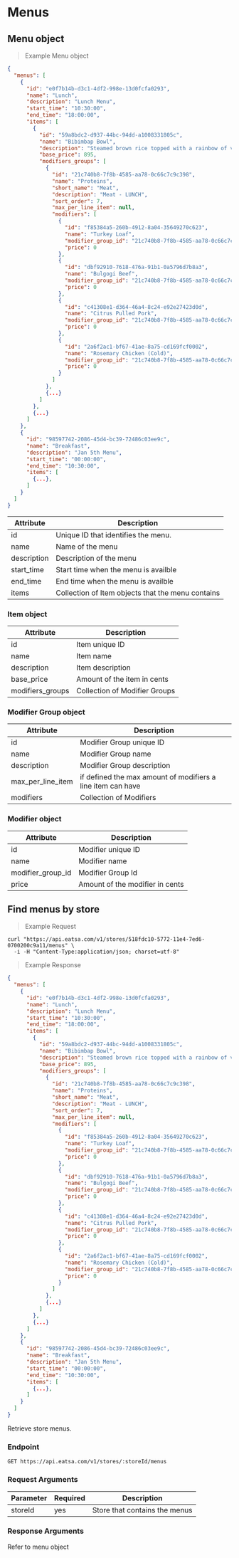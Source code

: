 # Menus

## Menu object

> Example Menu object

```json
{
  "menus": [
    {
      "id": "e0f7b14b-d3c1-4df2-998e-13d0fcfa0293",
      "name": "Lunch",
      "description": "Lunch Menu",
      "start_time": "10:30:00",
      "end_time": "18:00:00",
      "items": [
        {
          "id": "59a8bdc2-d937-44bc-94dd-a1008331805c",
          "name": "Bibimbap Bowl",
          "description": "Steamed brown rice topped with a rainbow of veggies and a soft eatsa egg.",
          "base_price": 895,
          "modifiers_groups": [
            {
              "id": "21c740b8-7f8b-4585-aa78-0c66c7c9c398",
              "name": "Proteins",
              "short_name": "Meat",
              "description": "Meat - LUNCH",
              "sort_order": 7,
              "max_per_line_item": null,
              "modifiers": [
                {
                  "id": "f85384a5-260b-4912-8a04-35649270c623",
                  "name": "Turkey Loaf",
                  "modifier_group_id": "21c740b8-7f8b-4585-aa78-0c66c7c9c398",
                  "price": 0
                },
                {
                  "id": "dbf92910-7618-476a-91b1-0a5796d7b8a3",
                  "name": "Bulgogi Beef",
                  "modifier_group_id": "21c740b8-7f8b-4585-aa78-0c66c7c9c398",
                  "price": 0
                },
                {
                  "id": "c41308e1-d364-46a4-8c24-e92e27423d0d",
                  "name": "Citrus Pulled Pork",
                  "modifier_group_id": "21c740b8-7f8b-4585-aa78-0c66c7c9c398",
                  "price": 0
                },
                {
                  "id": "2a6f2ac1-bf67-41ae-8a75-cd169fcf0002",
                  "name": "Rosemary Chicken (Cold)",
                  "modifier_group_id": "21c740b8-7f8b-4585-aa78-0c66c7c9c398",
                  "price": 0
                }
              ]
            },
            {...}
          ]
        },
        {...}
      ]
    },
    {
      "id": "98597742-2086-45d4-bc39-72486c03ee9c",
      "name": "Breakfast",
      "description": "Jan 5th Menu",
      "start_time": "00:00:00",
      "end_time": "10:30:00",
      "items": [
        {...},
      ]
    }
  ]
}
```




Attribute | Description
--------- | -----------
id | Unique ID that identifies the menu.
name | Name of the menu
description | Description of the menu
start_time | Start time when the menu is availble 
end_time | End time when the menu is availble 
items | Collection of Item objects that the menu contains

### Item object

Attribute | Description
--------- | -----------
id | Item unique ID 
name | Item name
description | Item description
base_price | Amount of the item in cents
modifiers_groups | Collection of Modifier Groups

### Modifier Group object

Attribute | Description
--------- | -----------
id | Modifier Group unique ID 
name | Modifier Group name
description | Modifier Group description
max_per_line_item | if defined the max amount of modifiers a line item can have
modifiers | Collection of Modifiers


### Modifier object

Attribute | Description
--------- | -----------
id | Modifier unique ID 
name | Modifier name
modifier_group_id | Modifier Group Id
price | Amount of the modifier in cents


## Find menus by store

> Example Request

```curl
curl "https://api.eatsa.com/v1/stores/518fdc10-5772-11e4-7ed6-0700200c9a11/menus" \
  -i -H "Content-Type:application/json; charset=utf-8"
```

> Example Response

```json
{
  "menus": [
    {
      "id": "e0f7b14b-d3c1-4df2-998e-13d0fcfa0293",
      "name": "Lunch",
      "description": "Lunch Menu",
      "start_time": "10:30:00",
      "end_time": "18:00:00",
      "items": [
        {
          "id": "59a8bdc2-d937-44bc-94dd-a1008331805c",
          "name": "Bibimbap Bowl",
          "description": "Steamed brown rice topped with a rainbow of veggies and a soft eatsa egg.",
          "base_price": 895,
          "modifiers_groups": [
            {
              "id": "21c740b8-7f8b-4585-aa78-0c66c7c9c398",
              "name": "Proteins",
              "short_name": "Meat",
              "description": "Meat - LUNCH",
              "sort_order": 7,
              "max_per_line_item": null,
              "modifiers": [
                {
                  "id": "f85384a5-260b-4912-8a04-35649270c623",
                  "name": "Turkey Loaf",
                  "modifier_group_id": "21c740b8-7f8b-4585-aa78-0c66c7c9c398",
                  "price": 0
                },
                {
                  "id": "dbf92910-7618-476a-91b1-0a5796d7b8a3",
                  "name": "Bulgogi Beef",
                  "modifier_group_id": "21c740b8-7f8b-4585-aa78-0c66c7c9c398",
                  "price": 0
                },
                {
                  "id": "c41308e1-d364-46a4-8c24-e92e27423d0d",
                  "name": "Citrus Pulled Pork",
                  "modifier_group_id": "21c740b8-7f8b-4585-aa78-0c66c7c9c398",
                  "price": 0
                },
                {
                  "id": "2a6f2ac1-bf67-41ae-8a75-cd169fcf0002",
                  "name": "Rosemary Chicken (Cold)",
                  "modifier_group_id": "21c740b8-7f8b-4585-aa78-0c66c7c9c398",
                  "price": 0
                }
              ]
            },
            {...}
          ]
        },
        {...}
      ]
    },
    {
      "id": "98597742-2086-45d4-bc39-72486c03ee9c",
      "name": "Breakfast",
      "description": "Jan 5th Menu",
      "start_time": "00:00:00",
      "end_time": "10:30:00",
      "items": [
        {...},
      ]
    }
  ]
}
```

Retrieve store menus.


### Endpoint

`GET https://api.eatsa.com/v1/stores/:storeId/menus`

### Request Arguments

Parameter | Required | Description
--------- | ------- | -----------
storeId | yes  | Store that contains the menus


### Response Arguments

Refer to menu object

